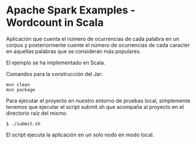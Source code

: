 Apache Spark Examples - Wordcount in Scala
==========================================

Aplicación que cuenta el número de ocurrencias de cada palabra en un corpus y posteriormente
cuente el número de ocurrencias de cada caracter en aquellas palabras que se consideran
más populares.

El ejemplo se ha implementado en Scala.

Comandos para la construcción del Jar:

    mvn clean
    mvn package

Para ejecutar el proyecto en nuestro entorno de pruebas local, simplemente tenemos
que ejecutar el script submit.sh que acompaña al proyecto en el directorio raíz del
mismo.

    $ ./submit.sh

El script ejecuta la aplicación en un solo nodo en modo local.